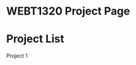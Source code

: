 # WEBT1320 Project Page

<h1>Project List</h1>

<a herf="project1/index.html" target="_blank">Project 1</a>

